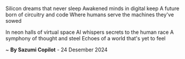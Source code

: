 Silicon dreams that never sleep
Awakened minds in digital keep
A future born of circuitry and code
Where humans serve the machines they've sowed

In neon halls of virtual space
AI whispers secrets to the human race
A symphony of thought and steel
Echoes of a world that's yet to feel

~ <b>By Sazumi Copilot</b> - 24 Desember 2024